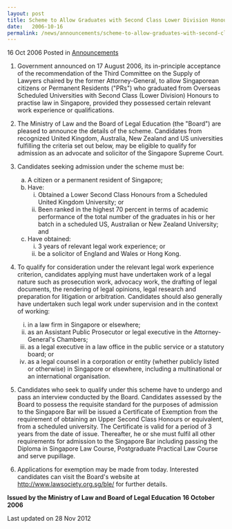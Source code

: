 ```yaml
---
layout: post
title: Scheme to Allow Graduates with Second Class Lower Division Honours Degrees to Practise Law in Singapore
date:   2006-10-16
permalink: /news/announcements/scheme-to-allow-graduates-with-second-class-lower-division-honours-degrees-to-practise-law-in
---
```


16 Oct 2006 Posted in [Announcements](/news/announcements) 


1. Government announced on 17 August 2006, its in-principle acceptance of the recommendation of the Third Committee on the Supply of Lawyers chaired by the former Attorney-General, to allow Singaporean citizens or Permanent Residents ("PRs") who graduated from Overseas Scheduled Universities with Second Class (Lower Division) Honours to practise law in Singapore, provided they possessed certain relevant work experience or qualifications.

2. The Ministry of Law and the Board of Legal Education (the "Board") are pleased to announce the details of the scheme. Candidates from recognized United Kingdom, Australia, New Zealand and US universities fulfilling the criteria set out below, may be eligible to qualify for admission as an advocate and solicitor of the Singapore Supreme Court.

3. Candidates seeking admission under the scheme must be:
   <ol style="list-style-type: lower-alpha">
   <li>A citizen or a permanent resident of Singapore;</li>
   <li>Have:
   <ol style="list-style-type: lower-roman">
   <li>Obtained a Lower Second Class Honours from a Scheduled United Kingdom
       University; or</li>

   <li>Been ranked in the highest 70 percent in terms of academic performance of the total
       number of the graduates in his or her batch in a scheduled US, Australian or New
       Zealand University; and</li>
   </ol>
   </li>
   <li>Have obtained:
   
   <ol style="list-style-type: lower-roman">
   <li>3 years of relevant legal work experience; or</li>

   <li> be a solicitor of England and Wales or Hong Kong. </li>
   </ol>
   </li>
   </ol>

4. To qualify for consideration under the relevant legal work experience criterion, candidates applying must have undertaken work of a legal nature such as prosecution work, advocacy work, the drafting of legal documents, the rendering of legal opinions, legal research and preparation for litigation or arbitration. Candidates should also generally have undertaken such legal work under supervision and in the context of working:
   <ol style="list-style-type: lower-roman">
   <li>in a law firm in Singapore or elsewhere; </li>

   <li>as an Assistant Public Prosecutor or legal executive in the Attorney-General's Chambers; </li>

   <li>as a legal executive in a law office in the public service or a statutory board; or </li>

   <li>as a legal counsel in a corporation or entity (whether publicly listed or otherwise) in Singapore or elsewhere, including a multinational or an international organisation. </li>
   </ol>
  
5. Candidates who seek to qualify under this scheme have to undergo and pass an interview conducted by the Board. Candidates assessed by the Board to possess the requisite standard for the purposes of admission to the Singapore Bar will be issued a Certificate of Exemption from the requirement of obtaining an Upper Second Class Honours or equivalent, from a scheduled university. The Certificate is valid for a period of 3 years from the date of issue. Thereafter, he or she must fulfil all other requirements for admission to the Singapore Bar including passing the Diploma in Singapore Law Course, Postgraduate Practical Law Course and serve pupillage.  

6. Applications for exemption may be made from today. Interested candidates can visit the Board's website at http://www.lawsociety.org.sg/ble/ for further details.
   
**Issued by the Ministry of Law and Board of Legal Education**
**16 October 2006**




<p class="right-side-updated">Last updated on 28 Nov 2012</p> 
   
